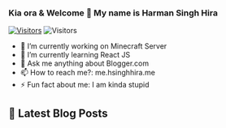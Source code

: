 ### Kia ora & Welcome 👋 My name is Harman Singh Hira

[![Visitors](https://img.shields.io/badge/hsinghhira.me-000000?style=for-the-badge&logo=About.me&logoColor=white)](https://me.hsinghhira.me) ![Visitors](https://api.visitorbadge.io/api/visitors?path=https%3A%2F%2Fgithub.com%2FHSinghHira&labelColor=%23d9e3f0&countColor=%23ff8a65)

- 🔭 I’m currently working on Minecraft Server
- 🌱 I’m currently learning React JS
- 💬 Ask me anything about Blogger.com
- 📫 How to reach me?: me.hsinghhira.me
- ⚡ Fun fact about me: I am kinda stupid

## 📝 Latest Blog Posts

<!-- BLOG-POST-LIST:START -->
<!-- BLOG-POST-LIST:END -->
